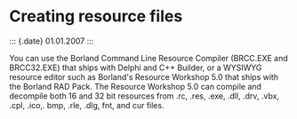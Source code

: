 Creating resource files
=======================

::: {.date}
01.01.2007
:::

You can use the Borland Command Line Resource Compiler (BRCC.EXE and
BRCC32.EXE) that ships with Delphi and C++ Builder, or a WYSIWYG
resource editor such as Borland\'s Resource Workshop 5.0 that ships with
the Borland RAD Pack. The Resource Workshop 5.0 can compile and
decompile both 16 and 32 bit resources from .rc, .res, .exe, .dll, .drv,
.vbx, .cpl, .ico,. bmp, .rle, .dlg, fnt, and cur files.
